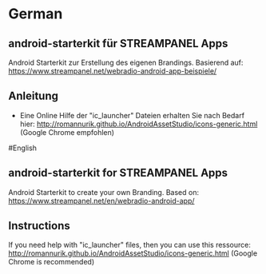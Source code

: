 # German
## android-starterkit für STREAMPANEL Apps
Android Starterkit zur Erstellung des eigenen Brandings.
Basierend auf: https://www.streampanel.net/webradio-android-app-beispiele/
## Anleitung
- Eine Online Hilfe der "ic_launcher" Dateien erhalten Sie nach Bedarf hier: http://romannurik.github.io/AndroidAssetStudio/icons-generic.html (Google Chrome empfohlen)

#English
## android-starterkit for STREAMPANEL Apps
Android Starterkit to create your own Branding.
Based on: https://www.streampanel.net/en/webradio-android-app/
## Instructions
If you need help with "ic_launcher" files, then you can use this ressource: http://romannurik.github.io/AndroidAssetStudio/icons-generic.html (Google Chrome is recommended)
